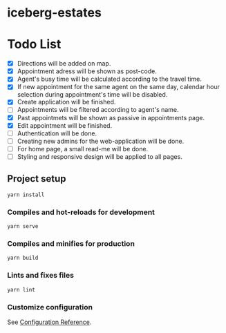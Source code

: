 # iceberg-estates

# Todo List

- [x] Directions will be added on map.
- [x] Appointment adress will be shown as post-code.
- [x] Agent's busy time will be calculated according to the travel time.
- [x] If new appointment for the same agent on the same day, calendar hour selection during appointment's time will be disabled.
- [x] Create application will be finished.
- [ ] Appointments will be filtered according to agent's name.
- [x] Past appointmets will be shown as passive in appointments page.
- [x] Edit appointment will be finished.
- [ ] Authentication will be done.
- [ ] Creating new admins for the web-application will be done.
- [ ] For home page, a small read-me will be done.
- [ ] Styling and responsive design will be applied to all pages.

## Project setup
```
yarn install
```

### Compiles and hot-reloads for development
```
yarn serve
```

### Compiles and minifies for production
```
yarn build
```

### Lints and fixes files
```
yarn lint
```

### Customize configuration
See [Configuration Reference](https://cli.vuejs.org/config/).
